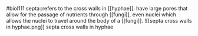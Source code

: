 #biol111 
septa::refers to the cross walls in [[hyphae]]. have large pores that allow for the passage of nutrients through [[fungi]], even nuclei which allows the nuclei to travel around the body of a [[fungi]]. ![[septa cross walls in hyphae.png]] septa cross walls in hyphae